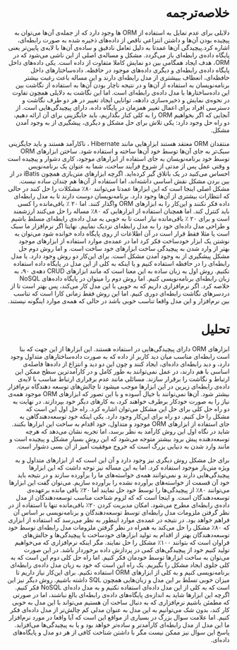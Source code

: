 <!DOCTYPE html>
<html>

<style>
.content{
  @font-face {
       font-family: 'Lalezar', cursive;;
       src: url("https://fonts.googleapis.com/css?family=Lalezar");
}
}



</style>

<h1  algin="right" dir="rtl"> خلاصه‌ترجمه</h1>
<p class="content" algin="right" dir="rtl" font-family="irsans_p30download.com">
دلایلی برای عدم تمایل به استفاده از ORM ها وجود دارد که از جمله‌‌‌‌ی آن‌ها می‌توان به پیچیده بودن آن‌ها و داشتن انتزاعی ناقص از داده‌های ذخیره شده به صورت رابطه‌ای، اشاره کرد.پیچیدگی آن‌ها عمدتا به دلیل تعامل نادقیق و ساده‌ی آن‌ها با لایه‌ی پایین‌تر یعنی پایگاه داده‌ی رابطه‌ای باز می‌گردد. مشکل و مساله‌ی اصلی از این ناشی می‌شود که در ORM، هدف ایجاد همگامی بین دو نمایش کاملا متفاوت از داده است. یکی داده‌های داخل پایگاه داده‌ی رابطه‌ای و دیگری داده‌های موجود در حافظه. داده‌ساختارهای داخل حافظه‌ای، انعطاف بییشتری از مدل رابطه‌ای دارند و این مساله باعث رغبت بیشتر برنامه‌نویسان به استفاده از آن‌ها و در نتیجه ناچار بودن آن‌ها به استفاده از نگاشت بین این داده‌ساختارها با مدل داده‌ی رابطه‌ای است. اما این نگاشت به دلایلی همچون تفاوت در نحوه‌ی نمایش و ذخیره‌سازی دادهه، توانایی ایجاد تغییر در هر دو طرف نگاشت و دسترسی افراد برای اعمال تغییر همزمان در پایگاه داده،‌ دارای پیچیدگی‌هایی است. از آنجایی که اگر بخواهیم ORM را به کلی کنار بگذاریم، باید جایگزینی برای آن ارائه دهیم، دو راه حل وجود دارد: یکی تلاش برای حل مشکل و دیگری، پیشگیری از به وجود آمدن مشکل.
</p>

<p class="content" algin="right" dir="rtl">
منتقدان ORM معتقد هستند ابزارهایی مانند Hibernate ، ناکارآمد هستند و باید جایگزینی سبک‌‌تر به جای آن‌ها توسط خود آن‌ها ساخته و استفاده شود. ساختن ابزار‌های ORM توسط خود برنامه‌نویسان به جای استفاده از ابزارهای موجود، کاری دشوار و پیچیده است و وقتی عمل پس از مدتی از شروع فرآیند ساخت، شما به عنوان یک برنامه‌نویس احساس می‌کنید در یک باتلاق گیر کرده‌اید. اگرچه ابزارهای متن‌بازی همچون iBatis در از بین بردن مشکل نقش اساسی داشته‌اند، اما استفاده از آن‌ها هم چندان ساده نیست. مشکل اصلی اینجا است که این ابزارها عمدتا می‌توانند ۸۰٪ مشکلات را حل کنند در حالی که انتظارات بیشتری از آن‌ها وجود دارد. برنامه‌نویسان دوست دارند تا به مدل رابطه‌ای داده فکر نکنند و این‌کار را به ابزارهای ORM واگذار کنند. اما ۲۰ ٪ باقی‌مانده را کسی باید کنترل کند. اما همچنان استفاده از ابزار‌هایی که ۸۰٪ مساله را حل می‌کنند ارزشمند است و برای ۲۰ ٪ باقی‌مانده نیاز است تا به خوبی به مدل داده‌ی رابطه‌ای مسلط باشیم و طراحی مدل داده‌ای خود را به مدل رابطه‌ای نزدیک نماییم. نهایتا اگر نرم‌افزار ما سبک است یا مثلا فقط قرار است در آن اطلاعات از روی پایگاه داده خوانده شود می‌توان به نوشتن یک ابزار خودساخت فکر کرد اما در عمده‌ی موارد استفاده از ابزارهای موجود بهتر از وارد شدن به پیچیدگی ساخت ابزار‌های خود ساخت است. و اما روش دوم حل مشکل پیشگیری از به وجود آمدن مشکل است. برای این‌کار دو روش وجود دارد. یا مدل رابطه‌ای را در حافظه‌ استفاده کنیم و یا اینکه به کلی از این مدل در پایگاه داده استفاده نکنیم. روش اول به زبان ساده به این معنا‌ است که مانند ابزار‌های CRUD دهه‌ی ۹۰، به زبان رابطه‌ای برنامه‌نویسی کنیم. اما روش دوم را میتوان در پایگاه داده‌های NoSQL خلاصه کرد. اگر نرم‌افزاری داریم که به خوبی با این مدل کار می‌کند، پس بهتر است تا از دردسرهای نگاشت رابطه‌ای دوری کنیم. اما این روش فقط زمانی کارا است که تناسب بین نرم‌افزار و این مدل واقعا تناسب خوبی باشد در حالی که همه‌ی موارد اینگونه نیستند.
</p>

<h1 algin="right" dir="rtl">
تحلیل
</h1>
<p class="content" algin="right" dir="rtl">
ابزارهای ORM دارای پیچیدگی‌هایی در استفاده هستند. این ابزارها از این جهت که بنا است رابطه‌ای مناسب میان دید کاربر از داده که به صورت داده‌ساختارهای متداول وجود دارد، و دید رابطه‌ای داده‌ای، ایجاد کنند و چون این دو دید و انتزاع از داده‌ها فاصله‌ی اساسی با هم دارند، در عمل نمی‌توانند به طور کامل و در کارآمدترین سطح ممکن این ارتباط و نگاشت را برقرار سازند. مسائلی مانند عدم برقراری ارتباط مناسب با لایه‌ی داده‌ی رابطه‌ای زیرین در این ابزارها موجب میشود تا چالش‌های توسعه دهندگاه نرم‌افزار بیشتر شود. آن‌ها نمی‌توانند با خیال آسوده و با این تصور که ابزار‌های ORM موجود همه‌‌ی نیاز را به صورت خودکار برطرف خواهند کرد، به کارهای دیگر خود بپردازند. در نهایت به دو راه حل کلی برای حل این مشکل می‌توان اشاره کرد. راه حل اول این است که مشکل را حل کنیم. دو راه برای این‌کار وجود دارد. یکی اینکه خود توسعه‌دهندگاهن به جای استفاده از ابزارهای ORM موجود و متداول، خود اقدام به ساخت این ابزارها بکنند. شاید در نگاه اول این روش کارآمد به نظر برسد، اما تجربه نشان می‌دهد که هرچه توسعه‌‌دهنده پیش برود بیشتر متوجه می‌شود که این روش بسیار مشکل و پیچیده است و مانند وارد شدن به دنیایی بزرگ است که خروج موفقیت آمیز از آن بسی دشوار است.
</p>

<p class="content" algin="right" dir="rtl">
برای حل مشکل روش دیگری نیز وجود دارد و آن این است که از ابزار‌های متداول و به ويژه متن‌باز موجود استفاده کرد. اما به این مساله نیز توجه داشت که این ابزارها پیچیدگی‌هایی دارند و نمی‌توانند همه‌ی خواسته‌های ما را بر‌آورده سازند و در نتیجه باید خود آن قسمت از خواسته‌های برآورده نشده را برآورده سازیم. ‌می‌توان گفت این ابزارها می‌توانند ۸۰٪ از پیچیدگی‌ها را توسط خود حل نمایند اما ۲۰٪ باقی مانده برعهده‌ی توسعه‌دهندگان است. و اینجا‌ است که که لزوم شناخت مناسب توسعه‌دهندگان از مدل داده‌ی رابطه‌ای مطرح می‌شود. امکان مدیریت کردن ۲۰٪ باقی‌مانده تنها با استفاده از در نظر گرفتن ملزومات مدل رابطه‌ای توسط توسعه‌دهندگان و برنامه‌نویسی بر اساس آن فراهم خواهد بود. در نتیجه در عمده‌ی موارد اینطور به نظر می‌رسد که استفاده از ابزاری که ۸۰٪ مشکل را حل می‌کند به همراه در نظر گرفتن ملزومات مدل رابطه‌ای توسط خود توسعه‌دهندگان بهتر از اقدام به تولید ابزارهای خودساخت با پیچیدگی‌ها و جالش‌های فراوان است که بتوانند ۱۰۰٪ مشکل را حل نمایند. مگر اینکه نرم‌افزاری که می‌خواهیم تولید کنیم خود از پیچیدگی‌های کمی در پردازش داده برخوردار باشد. در این صورت می‌توان به ساخت ابزارها توسط خودمان فکر کنیم. اما راه حل کلی دوم این است که به کلی جلوی ایجاد مشکل را بگیریم. یک راه این است که خود به زبان مدل داده‌ی رابطه‌ای برنامه‌نویسی کنیم و به کلی از ابزارهای ORM استفاده نکنیم. برای این‌کار نیاز داریم تا میزان خوبی تسلط بر این مدل و زبان‌هایی همچون SQL داشته باشیم. روش دیگر نیز این است که به کلی از این مدل داده‌ای استفاده نکنیم و به مدل داده‌ای NoSQL فکر کنیم.  اگرچه این ابزارها شاید به اندازه‌ی پایگاه‌های داده‌ی رابطه‌ای بالغ نباشند،‌ اما در صورتی که مطمئن باشیم نرم‌افزاری که به دنبال ساخت آن هستیم می‌تواند با این مدل به خوبی کار کند، بدون شک می‌توانیم به این مدل به عنوان مدلی کم چالش‌تر از مدل داده‌ای فکر کنیم. اما علامت سوال بزرگ در بسیاری از مواقع این است که آیا واقعا در مورد نرم‌افزار ما این مدل از مدل رابطه‌ای کارآمدتر و ساده‌تر خواهد بود و یا به پیچیدگی‌ها می‌افزاید. پاسخ این سوال نیز ممکن نیست مگر با داشتن شناخت کافی از هر دو مدل و پایگاه‌های داده‌ای.
</p>
</html>
